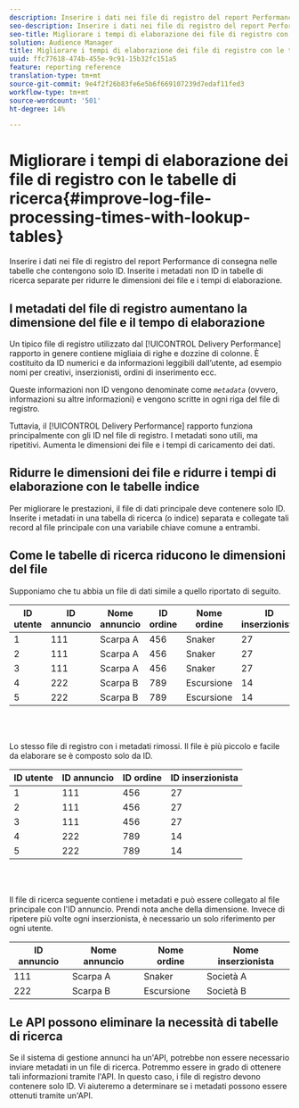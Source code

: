 ```yaml
---
description: Inserire i dati nei file di registro del report Performance di consegna nelle tabelle che contengono solo ID. Inserite i metadati non ID in tabelle di ricerca separate per ridurre le dimensioni dei file e i tempi di elaborazione.
seo-description: Inserire i dati nei file di registro del report Performance di consegna nelle tabelle che contengono solo ID. Inserite i metadati non ID in tabelle di ricerca separate per ridurre le dimensioni dei file e i tempi di elaborazione.
seo-title: Migliorare i tempi di elaborazione dei file di registro con le tabelle di ricerca
solution: Audience Manager
title: Migliorare i tempi di elaborazione dei file di registro con le tabelle di ricerca
uuid: ffc77618-474b-455e-9c91-15b32fc151a5
feature: reporting reference
translation-type: tm+mt
source-git-commit: 9e4f2f26b83fe6e5b6f669107239d7edaf11fed3
workflow-type: tm+mt
source-wordcount: '501'
ht-degree: 14%

---
```



# Migliorare i tempi di elaborazione dei file di registro con le tabelle di ricerca{#improve-log-file-processing-times-with-lookup-tables}

Inserire i dati nei file di registro del report Performance di consegna nelle tabelle che contengono solo ID. Inserite i metadati non ID in tabelle di ricerca separate per ridurre le dimensioni dei file e i tempi di elaborazione.

<!-- 

c_lookup_tables.xml

 -->

## I metadati del file di registro aumentano la dimensione del file e il tempo di elaborazione

Un tipico file di registro utilizzato dal [!UICONTROL Delivery Performance] rapporto in genere contiene migliaia di righe e dozzine di colonne. È costituito da ID numerici e da informazioni leggibili dall’utente, ad esempio nomi per creativi, inserzionisti, ordini di inserimento ecc.

Queste informazioni non ID vengono denominate come *`metadata`* (ovvero, informazioni su altre informazioni) e vengono scritte in ogni riga del file di registro.

Tuttavia, il [!UICONTROL Delivery Performance] rapporto funziona principalmente con gli ID nel file di registro. I metadati sono utili, ma ripetitivi. Aumenta le dimensioni dei file e i tempi di caricamento dei dati.

## Ridurre le dimensioni dei file e ridurre i tempi di elaborazione con le tabelle indice

Per migliorare le prestazioni, il file di dati principale deve contenere solo ID. Inserite i metadati in una tabella di ricerca (o indice) separata e collegate tali record al file principale con una variabile chiave comune a entrambi.

## Come le tabelle di ricerca riducono le dimensioni del file

Supponiamo che tu abbia un file di dati simile a quello riportato di seguito.

| ID utente | ID annuncio | Nome annuncio | ID ordine | Nome ordine | ID inserzionista | Nome inserzionista |
|---|---|---|---|---|---|---|
| 1 | 111 | Scarpa A | 456 | Snaker | 27 | Società A |
| 2 | 111 | Scarpa A | 456 | Snaker | 27 | Società A |
| 3 | 111 | Scarpa A | 456 | Snaker | 27 | Società A |
| 4 | 222 | Scarpa B | 789 | Escursione | 14 | Società B |
| 5 | 222 | Scarpa B | 789 | Escursione | 14 | Società B |

<br> 

Lo stesso file di registro con i metadati rimossi. Il file è più piccolo e facile da elaborare se è composto solo da ID.

| ID utente | ID annuncio | ID ordine | ID inserzionista |
|---|---|---|---|
| 1 | 111 | 456 | 27 |
| 2 | 111 | 456 | 27 |
| 3 | 111 | 456 | 27 |
| 4 | 222 | 789 | 14 |
| 5 | 222 | 789 | 14 |

<br> 

Il file di ricerca seguente contiene i metadati e può essere collegato al file principale con l&#39;ID annuncio. Prendi nota anche della dimensione. Invece di ripetere più volte ogni inserzionista, è necessario un solo riferimento per ogni utente.

| ID annuncio | Nome annuncio | Nome ordine | Nome inserzionista |
|---|---|---|---|
| 111 | Scarpa A | Snaker | Società A |
| 222 | Scarpa B | Escursione | Società B |

## Le API possono eliminare la necessità di tabelle di ricerca

Se il sistema di gestione annunci ha un&#39;API, potrebbe non essere necessario inviare metadati in un file di ricerca. Potremmo essere in grado di ottenere tali informazioni tramite l&#39;API. In questo caso, i file di registro devono contenere solo ID. Vi aiuteremo a determinare se i metadati possono essere ottenuti tramite un&#39;API.